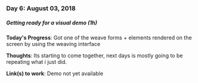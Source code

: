 ### Day 6: August 03, 2018
##### Getting ready for a visual demo (1h)

**Today's Progress**: Got one of the weave forms + elements rendered on the screen by using the weaving interface

**Thoughts**: Its starting to come together, next days is mostly going to be repeating what i just did.

**Link(s) to work**: Demo not yet available
